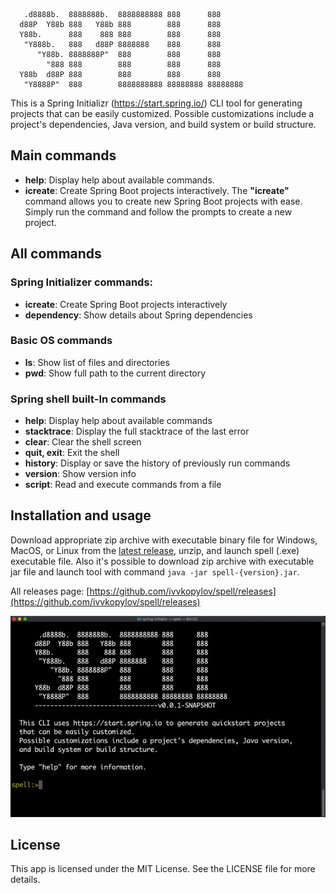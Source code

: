 
       .d8888b.  8888888b.  8888888888 888      888
      d88P  Y88b 888   Y88b 888        888      888
      Y88b.      888    888 888        888      888
       "Y888b.   888   d88P 8888888    888      888
          "Y88b. 8888888P"  888        888      888
            "888 888        888        888      888
      Y88b  d88P 888        888        888      888
       "Y8888P"  888        8888888888 88888888 88888888

This is a Spring Initializr (https://start.spring.io/) CLI tool for generating projects 
that can be easily customized.
Possible customizations include a project's dependencies, Java version, and build system or
build structure.

## Main commands
- **help**: Display help about available commands.
- **icreate**: Create Spring Boot projects interactively. The **"icreate"** command allows you to 
create new Spring Boot projects with ease. Simply run the command and follow the prompts to create a new project.

## All commands

### Spring Initializer commands:

- **icreate**: Create Spring Boot projects interactively
- **dependency**: Show details about Spring dependencies

### Basic OS commands

- **ls**: Show list of files and directories
- **pwd**: Show full path to the current directory

### Spring shell built-In commands

-   **help**: Display help about available commands
-   **stacktrace**: Display the full stacktrace of the last error
-   **clear**: Clear the shell screen
-   **quit, exit**: Exit the shell
-   **history**: Display or save the history of previously run commands
-   **version**: Show version info
-   **script**: Read and execute commands from a file

## Installation and usage

Download appropriate zip archive with executable binary file for Windows, 
MacOS, or Linux from the [latest release](https://github.com/ivvkopylov/spell/releases/tag/v0.1.1),
unzip, and launch spell (.exe) executable file.
Also it's possible to download zip archive with executable jar file and launch tool with command `java -jar spell-{version}.jar`.

All releases page: [https://github.com/ivvkopylov/spell/releases](https://github.com/ivvkopylov/spell/releases)

![](https://github.com/ivvkopylov/spell/blob/master/assets/spell-demo.gif)

## License

This app is licensed under the MIT License. See the LICENSE file for more details.
